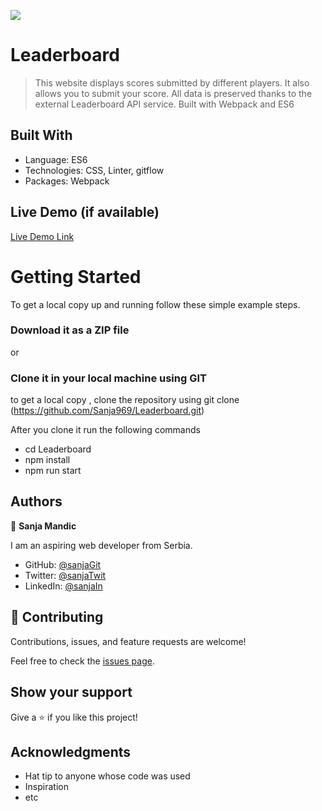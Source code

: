 ![](https://img.shields.io/badge/Microverse-blueviolet)

# Leaderboard
> This website displays scores submitted by different players. It also allows you to submit your score. All data is preserved thanks to the external Leaderboard API service. Built with Webpack and ES6


## Built With

- Language: ES6
- Technologies: CSS, Linter, gitflow
- Packages: Webpack


## Live Demo (if available)

[Live Demo Link](https://sanja969.github.io/Leaderboard)


# Getting Started

To get a local copy up and running follow these simple example steps.

### Download it as a ZIP file
or

### Clone it in your local machine using GIT
to get a local copy , clone the repository using git clone
(https://github.com/Sanja969/Leaderboard.git)

After you clone it run  the following commands

 - cd Leaderboard
 - npm install
- npm run start

## Authors

👤 **Sanja Mandic**

I am an aspiring web developer from Serbia.
- GitHub: [@sanjaGit](https://github.com/Sanja969)
- Twitter: [@sanjaTwit](https://twitter.com/SanjaMandic42)
- LinkedIn: [@sanjaIn](https://linkedin.com/in/sanja-mandic-823995a2/)

## 🤝 Contributing

Contributions, issues, and feature requests are welcome!

Feel free to check the [issues page](../../issues/).

## Show your support

Give a ⭐️ if you like this project!

## Acknowledgments

- Hat tip to anyone whose code was used
- Inspiration
- etc

